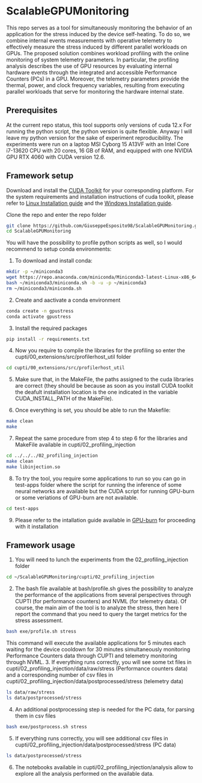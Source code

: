 # ScalableGPUMonitoring
This repo serves as a tool for simultaneously monitoring the behavior of an application for the stress induced by the device self-heating. To do so, we combine internal events measurements with operative telemetry to effectively measure the stress induced by different parallel workloads on GPUs. The proposed solution combines workload profiling with the online monitoring of system telemetry parameters. In particular, the profiling analysis describes the use of GPU resources by evaluating internal hardware events through the integrated and accessible Performance Counters (PCs) in a GPU. Moreover, the telemetry parameters provide the thermal, power, and clock frequency variables, resulting from executing parallel workloads that serve for monitoring the hardware internal state.

## Prerequisites
At the current repo status, this tool supports only versions of cuda 12.x
For running the python script, the python version is quite flexible. Anyway I will leave my python version for the sake of experiment reproducibility.
The experiments were run on a laptop MSI Cyborg 15 A13VF with an Intel Core i7-13620 CPU with 20 cores, 16 GB of RAM, and equipped with one NVIDIA GPU RTX 4060 with CUDA version 12.6.

## Framework setup
Download and install the [CUDA Toolkit](https://developer.nvidia.com/cuda-downloads) for your corresponding platform. For the system requirements and installation instructions of cuda toolkit, please refer to [Linux Installation guide](http://docs.nvidia.com/cuda/cuda-installation-guide-linux/) and the [Windows Installation guide](http://docs.nvidia.com/cuda/cuda-installation-guide-microsoft-windows/index.html).

Clone the repo and enter the repo folder
```bash
git clone https://github.com/GiuseppeEsposito98/ScalableGPUMonitoring.git
cd ScalableGPUMonitoring
```

You will have the possibility to profile python scripts as well, so I would recommend to setup conda environments:
1. To download and install conda:
```bash
mkdir -p ~/miniconda3
wget https://repo.anaconda.com/miniconda/Miniconda3-latest-Linux-x86_64.sh -O ~/miniconda3/miniconda.sh
bash ~/miniconda3/miniconda.sh -b -u -p ~/miniconda3
rm ~/miniconda3/miniconda.sh
```
2. Create and aactivate a conda environment
```bash
conda create -n gpustress
conda activate gpustress
```
3. Install the required packages
```bash
pip install -r requirements.txt
```

4. Now you require to compile the libraries for the profiling so enter the cupti/00_extensions/src/profilerhost_util folder
```bash
cd cupti/00_extensions/src/profilerhost_util
```
5. Make sure that, in the MakeFile, the paths assigned to the cuda libraries are correct (they should be because as soon as you install CUDA toolkit the deafult installation location is the one indicated in the variable CUDA_INSTALL_PATH of the MakeFile).

6. Once everything is set, you should be able to run the Makefile:
```bash
make clean
make
```
7. Repeat the same procedure from step 4 to step 6 for the libraries and MakeFile available in cupti/02_profiling_injection
```bash
cd ../../../02_profiling_injection 
make clean
make libinjection.so
``` 

8. To try the tool, you require some applications to run so you can go in test-apps folder where the script for running the inference of some neural networks are available but the CUDA script for running GPU-burn or some veriations of GPU-burn are not available.
```bash
cd test-apps
```

9. Please refer to the intallation guide available in [GPU-burn](https://github.com/wilicc/gpu-burn) for proceeding with it installation

## Framework usage

1. You will need to lunch the experiments from the 02_profiling_injection folder
```bash
cd ~/ScalableGPUMonitoring/cupti/02_profiling_injection
```
2. The bash file available at bash/profile.sh gives the possibility to analyze the performance of the applications from several perspectives through CUPTI (for performance counters) and NVML (for telemetry data). Of course, the main aim of the tool is to analyze the stress, then here I report the command that you need to query the target metrics for the stress assessment.
```bash
bash exe/profile.sh stress
```
This command will execute the available applications for 5 minutes each waiting for the device cooldown for 30 minutes simultaneously monitoring Performance Counters data through CUPTI and telemetry monitoring through NVML. 
3. If everything runs correctly, you will see some txt files in cupti/02_profiling_injection/data/raw/stress (Performance counters data) and a corresponding number of csv files in cupti/02_profiling_injection/data/postprocessed/stress (telemetry data)
```bash
ls data/raw/stress
ls data/postprocessed/stress
```
4. An additional postprocessing step is needed for the PC data, for parsing them in csv files
```bash
bash exe/postprocess.sh stress
```
5. If everything runs correctly, you will see additional csv files in cupti/02_profiling_injection/data/postprocessed/stress (PC data)
```bash
ls data/postprocessed/stress
```
6. The notebooks available in cupti/02_profiling_injection/analysis allow to explore all the analysis performed on the available data. 
